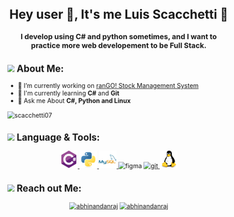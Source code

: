 <h1 align="center">Hey user 👋, It's me Luis Scacchetti 🎸</h1>
<h3 align="center">I develop using C# and python sometimes, and I want to practice more web developement to be Full Stack.</h3>


## <img src="https://media.tenor.com/itjFesV8_RUAAAAi/soulja-boy-pepe.gif" width="30"> **About Me:** 
- 🔭 I’m currently working on [ranGO! Stock Management System](https://github.com/scacchetti07/ranGO)
- 🌱 I'm currently learning **C#** and **Git**
- 💬 Ask me About **C#, Python and Linux**
<p align="center">
  <p><img align="center" src="https://github-readme-streak-stats.herokuapp.com/?user=scacchetti07&theme=cobalt&hide_border=true" alt="scacchetti07" /></p>
</p>

## <img src="https://media.tenor.com/oYgY0td9TrUAAAAi/internet-webcore.gif" width="40"> **Language & Tools:** 
<p align="center"> <a href="https://www.w3schools.com/cs/" target="_blank" rel="noreferrer">  <img src="https://raw.githubusercontent.com/devicons/devicon/master/icons/csharp/csharp-original.svg" alt="csharp" width="40" height="40"/> </a> <a href="https://www.python.org" target="_blank" rel="noreferrer"> <img src="https://raw.githubusercontent.com/devicons/devicon/master/icons/python/python-original.svg" alt="python" width="40" height="40"/> </a> <a href="https://www.figma.com/" target="_blank" rel="noreferrer"> <a href="https://www.mysql.com/" target="_blank" rel="noreferrer"> <img src="https://raw.githubusercontent.com/devicons/devicon/master/icons/mysql/mysql-original-wordmark.svg" alt="mysql" width="40" height="40"/> </a>  <img src="https://www.vectorlogo.zone/logos/figma/figma-icon.svg" alt="figma" width="40" height="40"/> </a> <a href="https://git-scm.com/" target="_blank" rel="noreferrer"> <img src="https://www.vectorlogo.zone/logos/git-scm/git-scm-icon.svg" alt="git" width="40" height="40"/> </a> <a href="https://www.linux.org/" target="_blank" rel="noreferrer"> <img src="https://raw.githubusercontent.com/devicons/devicon/master/icons/linux/linux-original.svg" alt="linux" width="40" height="40"/> </a> </p>

## <img src="https://media.tenor.com/kaYTu--3q_EAAAAi/pepe-calling.gif" width="30"> **Reach out Me:** 
<p align="center">
<a href="[https://linkedin.com/in/abhinandanraj](https://linkedin.com/in/lfscacchetti)" target="_blank"><img align="center" src="https://img.shields.io/badge/-LinkedIn-0e76a8?style=flat-square&logo=Linkedin&logoColor=white" alt="abhinandanraj" /></a>
<a href="mailto:luiscacchetti07@gmail.com" target="_blank"><img align="center" src="https://img.shields.io/badge/-Gmail-EA4335?style=flat-square&logo=Gmail&logoColor=white" alt="abhinandanraj" /></a>
</p>



<!--<p><img align="left" src="https://github-readme-stats.vercel.app/api/top-langs?username=scacchetti07&show_icons=true&locale=en&layout=compact" alt="scacchetti07" /></p>

<p>&nbsp;<img align="center" src="https://github-readme-stats.vercel.app/api?username=scacchetti07&show_icons=true&locale=en" alt="scacchetti07" /></p>-->




